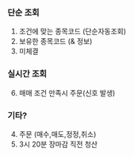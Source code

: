 ### 단순 조회 ###
1. 조건에 맞는 종목코드 (단순자동조회)
2. 보유한 종목코드 (& 정보)
3. 미체결

### 실시간 조회 ###
6. 매매 조건 만족시 주문(신호 발생)

### 기타? ###
4. 주문 (매수,매도,정정,취소)
5. 3시 20분 장마감 직전 청산

